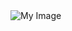 <!doctype html>
<html lang="ko">
	<head>
	<meta charset="utf-8">
		<title>HTML</title>
	</head>
	<body>
		<img src="/1.ping" alt="My Image">
	</body>
</html>
